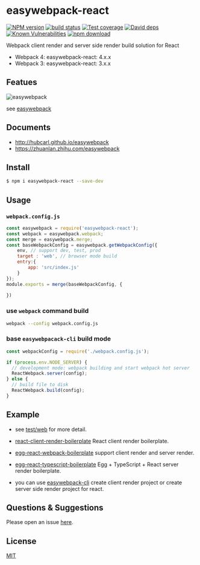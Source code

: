 # easywebpack-react

[![NPM version][npm-image]][npm-url]
[![build status][travis-image]][travis-url]
[![Test coverage][codecov-image]][codecov-url]
[![David deps][david-image]][david-url]
[![Known Vulnerabilities][snyk-image]][snyk-url]
[![npm download][download-image]][download-url]

[npm-image]: https://img.shields.io/npm/v/easywebpack-react.svg?style=flat-square
[npm-url]: https://npmjs.org/package/easywebpack-react
[travis-image]: https://img.shields.io/travis/hubcarl/easywebpack-react.svg?style=flat-square
[travis-url]: https://travis-ci.org/hubcarl/easywebpack-react
[codecov-image]: https://img.shields.io/codecov/c/github/hubcarl/easywebpack-react.svg?style=flat-square
[codecov-url]: https://codecov.io/github/hubcarl/easywebpack-react?branch=master
[david-image]: https://img.shields.io/david/hubcarl/easywebpack-react.svg?style=flat-square
[david-url]: https://david-dm.org/hubcarl/easywebpack-react
[snyk-image]: https://snyk.io/test/npm/easywebpack-react/badge.svg?style=flat-square
[snyk-url]: https://snyk.io/test/npm/easywebpack-react
[download-image]: https://img.shields.io/npm/dm/easywebpack-react.svg?style=flat-square
[download-url]: https://npmjs.org/package/easywebpack-react

Webpack client render and server side render build solution for React

- Webpack 4: easywebpack-react: 4.x.x
- Webpack 3: easywebpack-react: 3.x.x


## Featues

![easywebpack](https://github.com/hubcarl/easywebpack/blob/master/docs/images/easywebpack.png)

see [easywebpack](https://github.com/hubcarl/easywebpack)

## Documents

- http://hubcarl.github.io/easywebpack
- https://zhuanlan.zhihu.com/easywebpack

## Install

```bash
$ npm i easywebpack-react --save-dev
```

## Usage


### `webpack.config.js`

```js
const easywebpack = require('easywebpack-react');
const webpack = easywebpack.webpack;
const merge = easywebpack.merge;
const baseWebpackConfig = easywebpack.getWebpackConfig({
    env, // support dev, test, prod 
    target : 'web', // browser mode build
    entry:{
        app: 'src/index.js'
    }
});
module.exports = merge(baseWebpackConfig, {
   
})
```

### use `webpack` command build

```bash
webpack --config webpack.config.js
```

### base `easywebpacack-cli` build mode

```js
const webpackConfig = require('./webpack.config.js');

if (process.env.NODE_SERVER) {
  // development mode: webpack building and start webpack hot server
  ReactWebpack.server(config);
} else {
  // build file to disk
  ReactWebpack.build(config);
}
```


## Example

- see [test/web](test/web) for more detail.

- [react-client-render-boilerplate](https://github.com/hubcarl/easywebpack-cli-template/tree/master/boilerplate/react) React client render boilerplate.

- [egg-react-webpack-boilerplate](https://github.com/hubcarl/egg-react-webpack-boilerplate) support client render and server render.

- [egg-react-typescript-boilerplate](https://github.com/hubcarl/egg-react-typescript-boilerplate) Egg + TypeScript + React server render boilerplate.

- you can use [easywebpack-cli](https://github.com/hubcarl/easywebpack-cli) create client render project or create server side render project for react.

## Questions & Suggestions

Please open an issue [here](https://github.com/hubcarl/easywebpack-react).

## License

[MIT](LICENSE)
